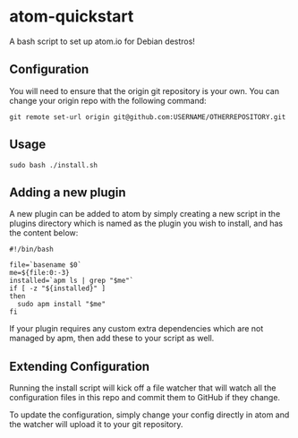 # atom-quickstart
A bash script to set up atom.io for Debian destros!

## Configuration

You will need to ensure that the origin git repository is your own.  You can change your origin repo with the following command:

```
git remote set-url origin git@github.com:USERNAME/OTHERREPOSITORY.git
```

## Usage

```
sudo bash ./install.sh
```

## Adding a new plugin

A new plugin can be added to atom by simply creating a new script in the plugins directory which is named as the plugin you wish to install, and has the content below:

```
#!/bin/bash

file=`basename $0`
me=${file:0:-3}
installed=`apm ls | grep "$me"`
if [ -z "${installed}" ]
then
  sudo apm install "$me"
fi
``` 

If your plugin requires any custom extra dependencies which are not managed by apm, then add these to your script as well.

## Extending Configuration

Running the install script will kick off a file watcher that will watch all the configuration files in this repo and commit them to GitHub if they change.

To update the configuration, simply change your config directly in atom and the watcher will upload it to your git repository.
